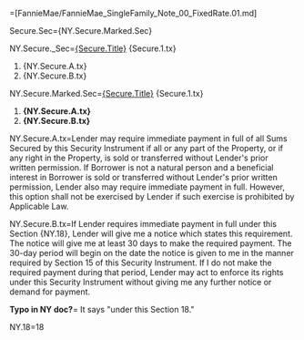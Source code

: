 =[FannieMae/FannieMae_SingleFamily_Note_00_FixedRate.01.md]

Secure.Sec={NY.Secure.Marked.Sec}

NY.Secure._Sec=<u>{Secure.Title}</u>  {Secure.1.tx}<ol><li>{NY.Secure.A.tx}</li><li>{NY.Secure.B.tx}</li></ol>

NY.Secure.Marked.Sec=<u>{Secure.Title}</u>  {Secure.1.tx}<ol><li><b>{NY.Secure.A.tx}</b></li><li><b>{NY.Secure.B.tx}</b></li></ol>

NY.Secure.A.tx=Lender may require immediate payment in full of all Sums Secured by this Security Instrument if all or any part of the Property, or if any right in the Property, is sold or transferred without Lender's prior written permission.  If Borrower is not a natural person and a beneficial interest in Borrower is sold or transferred without Lender's prior written permission, Lender also may require immediate payment in full.  However, this option shall not be exercised by Lender if such exercise is prohibited by Applicable Law.

NY.Secure.B.tx=If Lender requires immediate payment in full under this Section {NY.18}, Lender will give me a notice which states this requirement.  The notice will give me at least 30 days to make the required payment. The 30-day period will begin on the date the notice is given to me in the manner required by Section 15 of this Security Instrument.  If I do not make the required payment during that period, Lender may act to enforce its rights under this Security Instrument without giving me any further notice or demand for payment.

<b>Typo in NY doc?</b>= It says "under this Section 18." 

NY.18=18